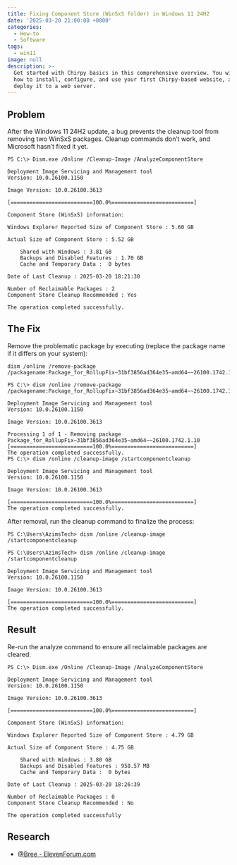 ```yaml
---
title: Fixing Component Store (WinSxS folder) in Windows 11 24H2
date: '2025-03-20 21:00:00 +0800'
categories:
  - How-to
  - Software
tags:
  - win11
image: null
description: >-
  Get started with Chirpy basics in this comprehensive overview. You will learn
  how to install, configure, and use your first Chirpy-based website, as well as
  deploy it to a web server.
---
```


## Problem

After the Windows 11 24H2 update, a bug prevents the cleanup tool from removing two WinSxS packages. Cleanup commands don’t work, and Microsoft hasn’t fixed it yet.

```console
PS C:\> Dism.exe /Online /Cleanup-Image /AnalyzeComponentStore

Deployment Image Servicing and Management tool
Version: 10.0.26100.1150

Image Version: 10.0.26100.3613

[==========================100.0%==========================]

Component Store (WinSxS) information:

Windows Explorer Reported Size of Component Store : 5.60 GB

Actual Size of Component Store : 5.52 GB

    Shared with Windows : 3.81 GB
    Backups and Disabled Features : 1.70 GB
    Cache and Temporary Data :  0 bytes

Date of Last Cleanup : 2025-03-20 18:21:30

Number of Reclaimable Packages : 2
Component Store Cleanup Recommended : Yes

The operation completed successfully.
```

## The Fix

Remove the problematic package by executing (replace the package name if it differs on your system):


```console
dism /online /remove-package /packagename:Package_for_RollupFix~31bf3856ad364e35~amd64~~26100.1742.1.10
```

```console
PS C:\> dism /online /remove-package /packagename:Package_for_RollupFix~31bf3856ad364e35~amd64~~26100.1742.1.10

Deployment Image Servicing and Management tool
Version: 10.0.26100.1150

Image Version: 10.0.26100.3613

Processing 1 of 1 - Removing package Package_for_RollupFix~31bf3856ad364e35~amd64~~26100.1742.1.10
[==========================100.0%==========================]
The operation completed successfully.
PS C:\> dism /online /cleanup-image /startcomponentcleanup

Deployment Image Servicing and Management tool
Version: 10.0.26100.1150

Image Version: 10.0.26100.3613

[==========================100.0%==========================]
The operation completed successfully.
```

After removal, run the cleanup command to finalize the process:

```console
PS C:\Users\AzimsTech> dism /online /cleanup-image /startcomponentcleanup
```

```console
PS C:\Users\AzimsTech> dism /online /cleanup-image /startcomponentcleanup

Deployment Image Servicing and Management tool
Version: 10.0.26100.1150

Image Version: 10.0.26100.3613

[==========================100.0%==========================]
The operation completed successfully.
```

## Result

Re-run the analyze command to ensure all reclaimable packages are cleared:

```console
PS C:\> Dism.exe /Online /Cleanup-Image /AnalyzeComponentStore

Deployment Image Servicing and Management tool
Version: 10.0.26100.1150

Image Version: 10.0.26100.3613

[==========================100.0%==========================]

Component Store (WinSxS) information:

Windows Explorer Reported Size of Component Store : 4.79 GB

Actual Size of Component Store : 4.75 GB

    Shared with Windows : 3.80 GB
    Backups and Disabled Features : 958.57 MB
    Cache and Temporary Data :  0 bytes

Date of Last Cleanup : 2025-03-20 18:26:39

Number of Reclaimable Packages : 0
Component Store Cleanup Recommended : No

The operation completed successfully
```

## Research
- [@Bree - ElevenForum.com](https://www.elevenforum.com/t/how-to-identify-reclaimable-packages-reported-as-count-by-dism-online-cleanup-image-analyzecomponentstore.30344/post-575823)

